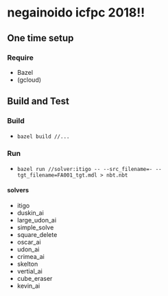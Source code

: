 # negainoido icfpc 2018!!

## One time setup

### Require
* Bazel
* (gcloud)

## Build and Test

### Build
* `bazel build //...`


### Run
* `bazel run //solver:itigo -- --src_filename=- --tgt_filename=FA001_tgt.mdl > nbt.nbt`

#### solvers
* itigo
* duskin_ai
* large_udon_ai
* simple_solve
* square_delete
* oscar_ai
* udon_ai
* crimea_ai
* skelton
* vertial_ai
* cube_eraser
* kevin_ai
